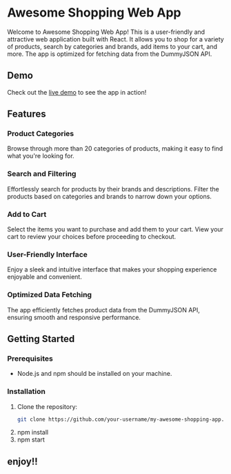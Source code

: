 # Awesome Shopping Web App

Welcome to Awesome Shopping Web App! This is a user-friendly and attractive web application built with React. It allows you to shop for a variety of products, search by categories and brands, add items to your cart, and more. The app is optimized for fetching data from the DummyJSON API.


## Demo

Check out the [live demo](https://your-demo-link.com) to see the app in action!

## Features

### Product Categories

Browse through more than 20 categories of products, making it easy to find what you're looking for.

### Search and Filtering

Effortlessly search for products by their brands and descriptions. Filter the products based on categories and brands to narrow down your options.

### Add to Cart

Select the items you want to purchase and add them to your cart. View your cart to review your choices before proceeding to checkout.

### User-Friendly Interface

Enjoy a sleek and intuitive interface that makes your shopping experience enjoyable and convenient.

### Optimized Data Fetching

The app efficiently fetches product data from the DummyJSON API, ensuring smooth and responsive performance.

## Getting Started

### Prerequisites

- Node.js and npm should be installed on your machine.

### Installation

1. Clone the repository:
   ```sh
   git clone https://github.com/your-username/my-awesome-shopping-app.git
2. npm install
3. npm start

## enjoy!!
